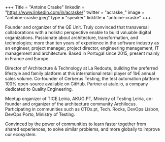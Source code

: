 +++
Title = "Antoine Craske"
linkedin = "https://www.linkedin.com/in/acraske/"
twitter = "acraske_"
image = "antoine-craske.jpeg"
type = "speaker"
linktitle = "antoine-craske"
+++


Founder and organizer of the QE Unit. Truly convinced that transversal collaborations with a holistic perspective enable to build valuable digital organizations. Passionate about architecture, transformation, and technologies; more than ten years of experience in the software industry as an engineer, project manager, project director, engineering management, IT management and architecture. Based in Portugal since 2015, present mainly in France and Europe.

Director of Architecture & Technology at La Redoute, building the preferred lifestyle and family platform at this international retail player of 1b€ annual sales volume. Co-founder of Cerberus Testing, the test automation platform 100% open-source available on GitHub. Partner at atale.io, a company dedicated to Quality Engineering.

Meetup organizer of TICE.Leiria, AKUG.PT, Ministry of Testing Leiria, co-founder and organizer of the architecture community Archilocus. Participating in communities such as CTOs.pt, Tech. Rocks, DevOps Lisbon, DevOps Porto, Ministry of Testing.

Convinced by the power of communities to learn faster together from shared experiences, to solve similar problems, and more globally to improve our ecosystem.
